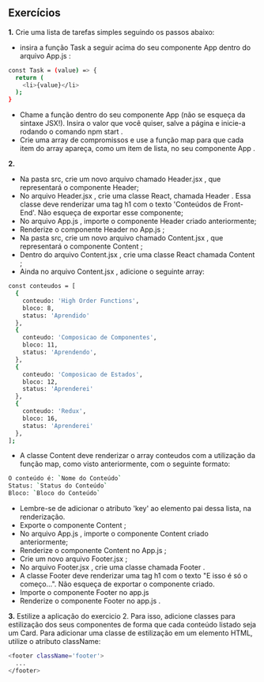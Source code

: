 ## Exercícios

**1.** Crie uma lista de tarefas simples seguindo os passos abaixo:
* insira a função Task a seguir acima do seu componente App dentro do arquivo App.js :
```sh
const Task = (value) => {
  return (
    <li>{value}</li>
  );
}
```
* Chame a função dentro do seu componente App (não se esqueça da sintaxe JSX!). Insira o valor que você quiser, salve a página e inicie-a rodando o comando npm start .
* Crie uma array de compromissos e use a função map para que cada item do array apareça, como um item de lista, no seu componente App .

**2.**
* Na pasta src, crie um novo arquivo chamado Header.jsx , que representará o componente Header;
* No arquivo Header.jsx , crie uma classe React, chamada Header . Essa classe deve renderizar uma tag h1 com o texto 'Conteúdos de Front-End'. Não esqueça de exportar esse componente;
* No arquivo App.js , importe o componente Header criado anteriormente;
* Renderize o componente Header no App.js ;
* Na pasta src, crie um novo arquivo chamado Content.jsx , que representará o componente Content ;
* Dentro do arquivo Content.jsx , crie uma classe React chamada Content ;
* Ainda no arquivo Content.jsx , adicione o seguinte array:
```sh
const conteudos = [
  {
    conteudo: 'High Order Functions',
    bloco: 8,
    status: 'Aprendido'
  },
  {
    conteudo: 'Composicao de Componentes',
    bloco: 11,
    status: 'Aprendendo',
  },
  {
    conteudo: 'Composicao de Estados',
    bloco: 12,
    status: 'Aprenderei'
  },
  {
    conteudo: 'Redux',
    bloco: 16,
    status: 'Aprenderei'
  },
];
```

* A classe Content deve renderizar o array conteudos com a utilização da função map, como visto anteriormente, com o seguinte formato:
```sh
O conteúdo é: `Nome do Conteúdo`
Status: `Status do Conteúdo`
Bloco: `Bloco do Conteúdo`
```

* Lembre-se de adicionar o atributo 'key' ao elemento pai dessa lista, na renderização.
* Exporte o componente Content ;
* No arquivo App.js , importe o componente Content criado anteriormente;
* Renderize o componente Content no App.js ;
* Crie um novo arquivo Footer.jsx ;
* No arquivo Footer.jsx , crie uma classe chamada Footer .
* A classe Footer deve renderizar uma tag h1 com o texto "E isso é só o começo...". Não esqueça de exportar o componente criado.
* Importe o componente Footer no app.js
* Renderize o componente Footer no app.js .

**3.** Estilize a aplicação do exercicio 2. Para isso, adicione classes para estilização dos seus componentes de forma que cada conteúdo listado seja um Card.
Para adicionar uma classe de estilização em um elemento HTML, utilize o atributo className:
```sh
<footer className='footer'>
  ...
</footer>
```